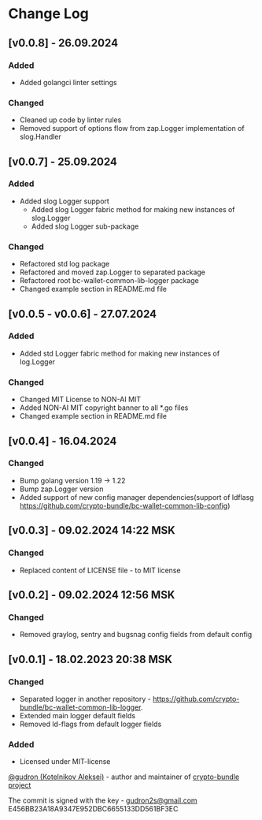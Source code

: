 # Change Log

## [v0.0.8] - 26.09.2024
### Added
* Added golangci linter settings
### Changed
* Cleaned up code by linter rules
* Removed support of options flow from zap.Logger implementation of slog.Handler

## [v0.0.7] - 25.09.2024
### Added
* Added slog Logger support
    * Added slog Logger fabric method for making new instances of slog.Logger
    * Added slog Logger sub-package
### Changed
* Refactored std log package
* Refactored and moved zap.Logger to separated package
* Refactored root bc-wallet-common-lib-logger package
* Changed example section in README.md file 

## [v0.0.5 - v0.0.6] - 27.07.2024
### Added 
* Added std Logger fabric method for making new instances of log.Logger 
### Changed
* Changed MIT License to NON-AI MIT
* Added NON-AI MIT copyright banner to all *.go files
* Changed example section in README.md file

## [v0.0.4] - 16.04.2024
### Changed
* Bump golang version 1.19 -> 1.22
* Bump zap.Logger version
* Added support of new config manager dependencies(support of ldflasg https://github.com/crypto-bundle/bc-wallet-common-lib-config)

## [v0.0.3] - 09.02.2024 14:22 MSK
### Changed
* Replaced content of LICENSE file - to MIT license

## [v0.0.2] - 09.02.2024 12:56 MSK
### Changed
* Removed graylog, sentry and bugsnag config fields from default config

## [v0.0.1] - 18.02.2023 20:38 MSK
### Changed
* Separated logger in another repository - https://github.com/crypto-bundle/bc-wallet-common-lib-logger. 
* Extended main logger default fields
* Removed ld-flags from default logger fields
### Added
* Licensed under MIT-license

[@gudron (Kotelnikov Aleksei)](https://github.com/gudron) - author and maintainer of [crypto-bundle project](https://github.com/crypto-bundle)

The commit is signed with the key -
gudron2s@gmail.com
E456BB23A18A9347E952DBC6655133DD561BF3EC